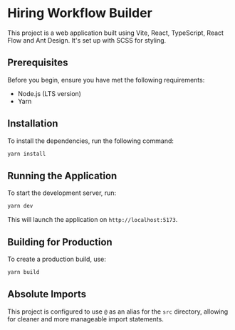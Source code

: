 
# Hiring Workflow Builder

This project is a web application built using Vite, React, TypeScript, React Flow and Ant Design. It's set up with SCSS for styling.

## Prerequisites

Before you begin, ensure you have met the following requirements:

- Node.js (LTS version)
- Yarn

## Installation

To install the dependencies, run the following command:

```bash
yarn install
```

## Running the Application

To start the development server, run:

```bash
yarn dev
```

This will launch the application on `http://localhost:5173`.

## Building for Production

To create a production build, use:

```bash
yarn build
```

## Absolute Imports

This project is configured to use `@` as an alias for the `src` directory, allowing for cleaner and more manageable import statements.

